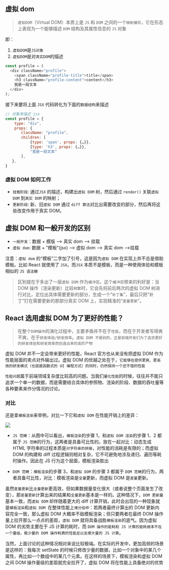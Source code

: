 ## 虚拟 dom

> `虚拟DOM`（Virtual DOM）本质上是 `JS` 和 `DOM` 之间的一个`映射缓存`，它在形态上表现为一个能够描述 `DOM` 结构及其属性信息的 `JS` 对象

即：

1. `虚拟DOM`是`JS对象`
2. `虚拟DOM`是对`真实DOM`的描述

```js
const profile = (
  <div className="profile">
    <span className="profile-title">title</span>
    <h3 className="profile-content">content</h3>
    我是一段文本
  </div>
);
```

接下来要将上面 `JSX` 代码转化为下面的`数据结构`来描述

```js
// 对象来描述 jsx
const profile = {
    type: "div",
    props: {
       className: "profile",
       children: [
           {type: 'span', props: {…}},
           {type: 'h3', props: {…}},
           "我是一段文本"
       ],
   },
}
```

### 虚拟 DOM 如何工作

- `挂载阶段`: 通过`JSX` 的描述，构建出`虚拟 DOM` 树，然后通过 `render()` 关联`虚拟 DOM` 到`真实 DOM` 的映射；
- `更新阶段`: 新、旧`虚拟 DOM` 通过 `diff 算法`对比出需要改变的部分，然后再将这些改变作用于真实 DOM。

## 虚拟 DOM 和一般开发的区别

- `一般开发`：数据 + 模版 --> 真实 dom --> 挂载
- `虚拟 dom`: 数据 + "模板"(jsx) --> 虚拟 dom --> 真实 dom -->挂载

注意：`虚拟 dom` 的“模板”二字加了引号，这是因为`虚拟 DOM` 在实现上并不总是借助模板。比如 React 就使用了 `JSX`，而`JSX` 本质不是模板，而是一种使用体验和模板相似的 `JS 语法糖`

> 区别就在于多出了一层`虚拟 DOM` 作为`缓冲层`。这个`缓冲层`带来的利好是：当 DOM 操作（渲染更新）比较`频繁`时，它会先将前后两次的虚拟 DOM 树进行对比，定位出具体需要更新的部分，生成一个“`补丁集`”，最后只把“补丁”打在需要更新的那部分真实 DOM 上，实现精准的“`差量更新`”。

## React 选用虚拟 DOM 为了更好的性能？

> 在整个`DOM操作`的演化过程中，主要矛盾并不在于`性能`，而在于开发者写得爽不爽，在于`研发体验/研发效率`。`虚拟 DOM 不是别的，正是前端开发们为了追求更好的研发体验和研发效率而创造出来的高阶产物`

虚拟 DOM 并不一定会带来更好的性能，React 官方也从来没有把虚拟 DOM 作为性能层面的卖点对外输出过。虚拟 DOM 的优越之处在于，`它能够在提供更爽、更高效的研发模式（也就是函数式的 UI 编程方式）的同时，仍然保持一个还不错的性能`

`性能问题`属于前端领域复杂度比较高的问题。当我们`量化性能`的时候，往往并不能只追求一个单一的数据，而是需要结合具体的参照物、渲染的阶段、数据的吞吐量等各种要素来作分情况的讨论。

### 对比
还是拿`模板渲染`来举例，对比一下它和`虚拟 DOM` 在性能开销上的差异：

![](https://chao31.github.io/pics/img/202303201217928.png)

- `JS 范畴`：从图中可以看出，`模板渲染`的步骤 1，和`虚拟 DOM 渲染`的步骤 1、2 都属于 `JS 范畴`的行为，这两者是具备可比性的。放在一起对比：动态生成 HTML 字符串的过程本质是`对字符串的拼接`，对性能的消耗是有限的；而虚拟 DOM 的构建和 diff 过程逻辑则相对复杂，它不可避免地涉及递归、遍历等耗时操作。因此在 JS 行为这个层面，模板渲染胜出

- `DOM 范畴`：`模板渲染`的步骤 3，和`虚拟 DOM` 的步骤 3 都属于 `DOM 范畴`的行为，两者具备可比性，对比：模板渲染是`全量`更新，而虚拟 DOM 是`差量`更新。

虽然`差量更新`比`全量更新`更高效，但如果数据量变化很大（或者说整个页面发生了改变），那`差量更新`计算出来的结果和`全量更新`基本是一样的。这种情况下，`DOM 更新量`基本一致，而`虚拟 DOM` 却伴随着更大的 diff 计算开销，此时会出现的一种现象就是`模板渲染`和`虚拟 DOM `在整体性能上`难分伯仲`：若两者最终计算出的 DOM 更新内容完全一致，那么虚拟 DOM 大概率不敌模板渲染；但只要两者在最终 DOM 操作量上拉开那么一点点的差距，`虚拟 DOM` 就将具备战胜`模板渲染`的底气。因为虚拟 DOM 的劣势主要在于 JS 计算的耗时，而 `DOM 操作的能耗和 JS 计算的能耗根本不在一个量级，极少量的 DOM 操作耗费的性能足以支撑大量的 JS 计算`。

当然，上面讨论的这种情况相对来说比较极端。在实际的开发中，更加高频的场景是这样的：我每次 setState 的时候只修改少量的数据，比如一个对象中的某几个属性，再比如一个数组中的某几个元素。在这样的场景下，模板渲染和虚拟 DOM 之间 DOM 操作量级的差距就完全拉开了，虚拟 DOM 将在性能上具备绝对的优势
